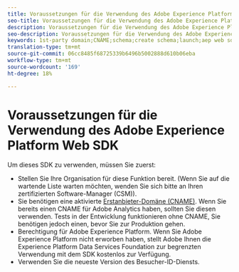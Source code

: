 ```yaml
---
title: Voraussetzungen für die Verwendung des Adobe Experience Platform Web SDK
seo-title: Voraussetzungen für die Verwendung des Adobe Experience Platform Web SDK
description: Voraussetzungen für die Verwendung des Adobe Experience Platform Web SDK
seo-description: Voraussetzungen für die Verwendung des Adobe Experience Platform Web SDK
keywords: 1st-party domain;CNAME;schema;create schema;launch;aep web sdk extension;extension;configuration id;configuration tool;data element;create data element;XDM Object;sendEvent;send Event;
translation-type: tm+mt
source-git-commit: 06cc8485f68725339b6496b5002888d610b06eba
workflow-type: tm+mt
source-wordcount: '169'
ht-degree: 18%

---
```



# Voraussetzungen für die Verwendung des Adobe Experience Platform Web SDK

Um dieses SDK zu verwenden, müssen Sie zuerst:

- Stellen Sie Ihre Organisation für diese Funktion bereit. (Wenn Sie auf die wartende Liste warten möchten, wenden Sie sich bitte an Ihren zertifizierten Software-Manager (CSM)).
- Sie benötigen eine aktivierte [Erstanbieter-Domäne (CNAME)](https://docs.adobe.com/content/help/de-DE/core-services/interface/ec-cookies/cookies-first-party.html). Wenn Sie bereits einen CNAME für Adobe Analytics haben, sollten Sie diesen verwenden. Tests in der Entwicklung funktionieren ohne CNAME, Sie benötigen jedoch einen, bevor Sie zur Produktion gehen.
- Berechtigung für Adobe Experience Platform. Wenn Sie Adobe Experience Platform nicht erworben haben, stellt Adobe Ihnen die Experience Platform Data Services Foundation zur begrenzten Verwendung mit dem SDK kostenlos zur Verfügung.
- Verwenden Sie die neueste Version des Besucher-ID-Diensts.
